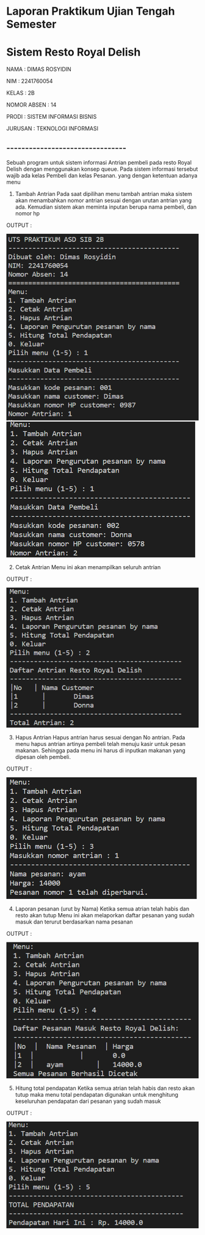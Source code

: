 # Laporan Praktikum Ujian Tengah Semester
# Sistem Resto Royal Delish
 
NAMA  : DIMAS ROSYIDIN

NIM   : 2241760054  

KELAS : 2B

NOMOR ABSEN  : 14

PRODI : SISTEM INFORMASI BISNIS

JURUSAN : TEKNOLOGI INFORMASI


## --------------------------------

Sebuah program untuk sistem informasi Antrian pembeli pada resto Royal Delish dengan menggunakan konsep 
queue. Pada sistem informasi tersebut wajib ada kelas Pembeli dan kelas Pesanan. yang dengan ketentuan adanya menu 

1. Tambah Antrian
Pada saat dipilihan menu tambah antrian maka sistem akan menambahkan nomor antrian sesuai 
dengan urutan antrian yang ada. Kemudian sistem akan meminta inputan berupa nama pembeli, 
dan nomor hp

OUTPUT :

<img src = "satu.png">

<img src = "satuu.png">

2. Cetak Antrian
Menu ini akan menampilkan seluruh antrian

OUTPUT :

<img src = "dua.png">

3. Hapus Antrian
Hapus antrian harus sesuai dengan No antrian. Pada menu hapus antrian artinya pembeli telah 
menuju kasir untuk pesan makanan. Sehingga pada menu ini harus di inputkan makanan yang 
dipesan oleh pembeli.

OUTPUT :

<img src = "tiga.png">

4. Laporan pesanan (urut by Nama)
Ketika semua atrian telah habis dan resto akan tutup Menu ini akan melaporkan daftar pesanan yang 
sudah masuk dan terurut berdasarkan nama pesanan

OUTPUT :

<img src = "empat.png">

5. Hitung total pendapatan
Ketika semua atrian telah habis dan resto akan tutup maka menu total pendapatan digunakan untuk 
menghitung keseluruhan pendapatan dari pesanan yang sudah masuk

OUTPUT :

<img src = "lima.png">